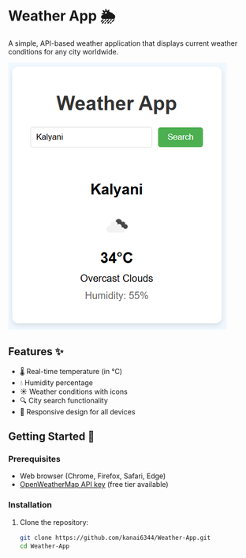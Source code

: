 # Weather App 🌦️

A simple, API-based weather application that displays current weather conditions for any city worldwide.

![Weather-App Screenshot](weather.png)

## Features ✨

- 🌡️ Real-time temperature (in °C)
- 💧 Humidity percentage
- ☀️ Weather conditions with icons
- 🔍 City search functionality
- 📱 Responsive design for all devices

## Getting Started 🚀

### Prerequisites

- Web browser (Chrome, Firefox, Safari, Edge)
- [OpenWeatherMap API key](https://openweathermap.org/api) (free tier available)

### Installation

1. Clone the repository:
   ```bash
   git clone https://github.com/kanai6344/Weather-App.git
   cd Weather-App
